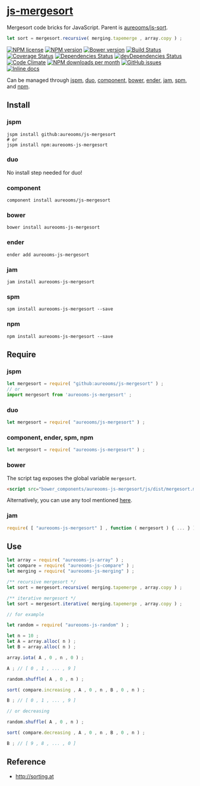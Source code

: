 [js-mergesort](http://aureooms.github.io/js-mergesort)
==

Mergesort code bricks for JavaScript. Parent is
[aureooms/js-sort](https://github.com/aureooms/js-sort).

```js
let sort = mergesort.recursive( merging.tapemerge , array.copy ) ;
```

[![NPM license](http://img.shields.io/npm/l/aureooms-js-mergesort.svg?style=flat)](https://raw.githubusercontent.com/aureooms/js-mergesort/master/LICENSE)
[![NPM version](http://img.shields.io/npm/v/aureooms-js-mergesort.svg?style=flat)](https://www.npmjs.org/package/aureooms-js-mergesort)
[![Bower version](http://img.shields.io/bower/v/aureooms-js-mergesort.svg?style=flat)](http://bower.io/search/?q=aureooms-js-mergesort)
[![Build Status](http://img.shields.io/travis/aureooms/js-mergesort.svg?style=flat)](https://travis-ci.org/aureooms/js-mergesort)
[![Coverage Status](http://img.shields.io/coveralls/aureooms/js-mergesort.svg?style=flat)](https://coveralls.io/r/aureooms/js-mergesort)
[![Dependencies Status](http://img.shields.io/david/aureooms/js-mergesort.svg?style=flat)](https://david-dm.org/aureooms/js-mergesort#info=dependencies)
[![devDependencies Status](http://img.shields.io/david/dev/aureooms/js-mergesort.svg?style=flat)](https://david-dm.org/aureooms/js-mergesort#info=devDependencies)
[![Code Climate](http://img.shields.io/codeclimate/github/aureooms/js-mergesort.svg?style=flat)](https://codeclimate.com/github/aureooms/js-mergesort)
[![NPM downloads per month](http://img.shields.io/npm/dm/aureooms-js-mergesort.svg?style=flat)](https://www.npmjs.org/package/aureooms-js-mergesort)
[![GitHub issues](http://img.shields.io/github/issues/aureooms/js-mergesort.svg?style=flat)](https://github.com/aureooms/js-mergesort/issues)
[![Inline docs](http://inch-ci.org/github/aureooms/js-mergesort.svg?branch=master&style=shields)](http://inch-ci.org/github/aureooms/js-mergesort)


Can be managed through [jspm](https://github.com/jspm/jspm-cli),
[duo](https://github.com/duojs/duo),
[component](https://github.com/componentjs/component),
[bower](https://github.com/bower/bower),
[ender](https://github.com/ender-js/Ender),
[jam](https://github.com/caolan/jam),
[spm](https://github.com/spmjs/spm),
and [npm](https://github.com/npm/npm).

## Install

### jspm
```terminal
jspm install github:aureooms/js-mergesort
# or
jspm install npm:aureooms-js-mergesort
```
### duo
No install step needed for duo!

### component
```terminal
component install aureooms/js-mergesort
```

### bower
```terminal
bower install aureooms-js-mergesort
```

### ender
```terminal
ender add aureooms-js-mergesort
```

### jam
```terminal
jam install aureooms-js-mergesort
```

### spm
```terminal
spm install aureooms-js-mergesort --save
```

### npm
```terminal
npm install aureooms-js-mergesort --save
```

## Require
### jspm
```js
let mergesort = require( "github:aureooms/js-mergesort" ) ;
// or
import mergesort from 'aureooms-js-mergesort' ;
```
### duo
```js
let mergesort = require( "aureooms/js-mergesort" ) ;
```

### component, ender, spm, npm
```js
let mergesort = require( "aureooms-js-mergesort" ) ;
```

### bower
The script tag exposes the global variable `mergesort`.
```html
<script src="bower_components/aureooms-js-mergesort/js/dist/mergesort.min.js"></script>
```
Alternatively, you can use any tool mentioned [here](http://bower.io/docs/tools/).

### jam
```js
require( [ "aureooms-js-mergesort" ] , function ( mergesort ) { ... } ) ;
```


## Use

```js
let array = require( "aureooms-js-array" ) ;
let compare = require( "aureooms-js-compare" ) ;
let merging = require( "aureooms-js-merging" ) ;

/** recursive mergesort */
let sort = mergesort.recursive( merging.tapemerge , array.copy ) ;

/** iterative mergesort */
let sort = mergesort.iterative( merging.tapemerge , array.copy ) ;

// for example

let random = require( "aureooms-js-random" ) ;

let n = 10 ;
let A = array.alloc( n ) ;
let B = array.alloc( n ) ;

array.iota( A , 0 , n , 0 ) ;

A ; // [ 0 , 1 , ... , 9 ]

random.shuffle( A , 0 , n ) ;

sort( compare.increasing , A , 0 , n , B , 0 , n ) ;

B ; // [ 0 , 1 , ... , 9 ]

// or decreasing

random.shuffle( A , 0 , n ) ;

sort( compare.decreasing , A , 0 , n , B , 0 , n ) ;

B ; // [ 9 , 8 , ... , 0 ]
```

## Reference

  - http://sorting.at
